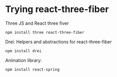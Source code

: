 # Trying react-three-fiber

Three JS and React three fiver

```
npm install three react-three-fiber
```

Drei: Helpers and abstractions for react-three-fiber

```
npm install drei
```

Animation library:

```
npm install react-spring
```
